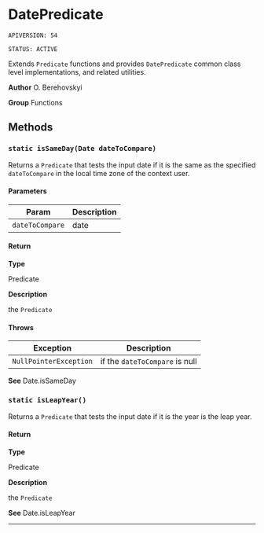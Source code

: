 # DatePredicate

`APIVERSION: 54`

`STATUS: ACTIVE`

Extends `Predicate` functions and provides `DatePredicate` common class level implementations, and related utilities.


**Author** O. Berehovskyi


**Group** Functions

## Methods
### `static isSameDay(Date dateToCompare)`

Returns a `Predicate` that tests the input date if it is the same as the specified `dateToCompare` in the local time zone of the context user.

#### Parameters
|Param|Description|
|---|---|
|`dateToCompare`|date|

#### Return

**Type**

Predicate

**Description**

the `Predicate`

#### Throws
|Exception|Description|
|---|---|
|`NullPointerException`|if the `dateToCompare` is null|


**See** Date.isSameDay

### `static isLeapYear()`

Returns a `Predicate` that tests the input date if it is the year is the leap year.

#### Return

**Type**

Predicate

**Description**

the `Predicate`


**See** Date.isLeapYear

---
